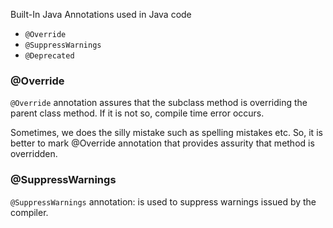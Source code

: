 Built-In Java Annotations used in Java code
- `@Override`
- `@SuppressWarnings`
- `@Deprecated`


### @Override
`@Override` annotation assures that the subclass method is overriding the parent class method. If it is not so, compile time error occurs.

Sometimes, we does the silly mistake such as spelling mistakes etc. So, it is better to mark @Override annotation that provides assurity that method is overridden.

### @SuppressWarnings
`@SuppressWarnings` annotation: is used to suppress warnings issued by the compiler.